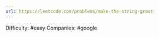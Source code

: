 ```yaml
---
url: https://leetcode.com/problems/make-the-string-great
---
```


Difficulty: #easy
Companies: #google